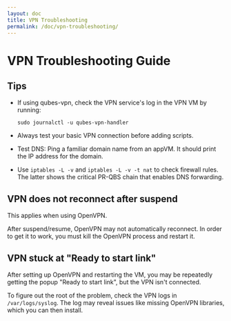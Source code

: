 ```yaml
---
layout: doc
title: VPN Troubleshooting
permalink: /doc/vpn-troubleshooting/
---
```


# VPN Troubleshooting Guide

## Tips

* If using qubes-vpn, check the VPN service's log in the VPN VM by running:

    ~~~
    sudo journalctl -u qubes-vpn-handler
    ~~~

* Always test your basic VPN connection before adding scripts.

* Test DNS: Ping a familiar domain name from an appVM. It should print the IP address for the domain.

* Use `iptables -L -v` and `iptables -L -v -t nat` to check firewall rules. The latter shows the critical PR-QBS chain that enables DNS forwarding.

## VPN does not reconnect after suspend

This applies when using OpenVPN.

After suspend/resume, OpenVPN may not automatically reconnect. In order to get it to work, you must kill the OpenVPN process and restart it.

## VPN stuck at "Ready to start link"

After setting up OpenVPN and restarting the VM, you may be repeatedly getting the popup "Ready to start link", but the VPN isn't connected.

To figure out the root of the problem, check the VPN logs in `/var/logs/syslog`. The log may reveal issues like missing OpenVPN libraries, which you can then install.
